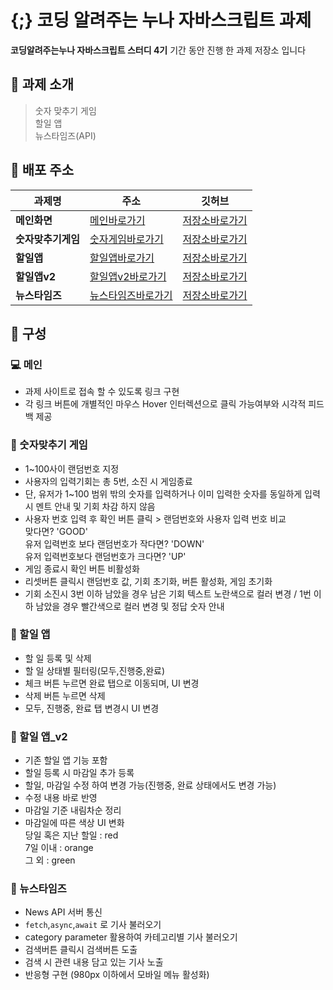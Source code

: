 # {;} 코딩 알려주는 누나 자바스크립트 과제

**코딩알려주는누나 자바스크립트 스터디 4기** 기간 동안 진행 한 과제 저장소 입니다
<br>

## 📍 과제 소개

> 숫자 맞추기 게임 <br>
> 할일 앱 <br>
> 뉴스타임즈(API) <br>

## 🔗 배포 주소

| 과제명             | 주소                                                              | 깃허브                                                                           |
| ------------------ | ----------------------------------------------------------------- | -------------------------------------------------------------------------------- |
| **메인화면**       | [메인바로가기](https://projectnoona.netlify.app/)                 | [저장소바로가기](https://github.com/YunheeAhn/noonaProject/blob/main/index.html) |
| **숫자맞추기게임** | [숫자게임바로가기](https://projectnoona.netlify.app/numbergame/)  | [저장소바로가기](https://github.com/YunheeAhn/noonaProject/tree/main/numberGame) |
| **할일앱**         | [할일앱바로가기](https://projectnoona.netlify.app/todoapp/)       | [저장소바로가기](https://github.com/YunheeAhn/noonaProject/tree/main/todoApp)    |
| **할일앱v2**       | [할일앱v2바로가기](https://projectnoona.netlify.app/todoapp_v2/)  | [저장소바로가기](https://github.com/YunheeAhn/noonaProject/tree/main/todoApp_v2) |
| **뉴스타임즈**     | [뉴스타임즈바로가기](https://projectnoona.netlify.app/newstimes/) | [저장소바로가기](https://github.com/YunheeAhn/noonaProject/tree/main/newsTimes)  |

## 📂 구성

### 💻 메인

- 과제 사이트로 접속 할 수 있도록 링크 구현
- 각 링크 버튼에 개별적인 마우스 Hover 인터렉션으로 클릭 가능여부와 시각적 피드백 제공

### 🎯 숫자맞추기 게임

- 1~100사이 랜덤번호 지정
- 사용자의 입력기회는 총 5번, 소진 시 게임종료
- 단, 유저가 1~100 범위 밖의 숫자를 입력하거나 이미 입력한 숫자를 동일하게 입력시 멘트 안내 및 기회 차감 하지 않음
- 사용자 번호 입력 후 확인 버튼 클릭 > 랜덤번호와 사용자 입력 번호 비교 <br>
  맞다면? 'GOOD' <br> 유저 입력번호 보다 랜덤번호가 작다면? 'DOWN' <br> 유저 입력번호보다 랜덤번호가 크다면? 'UP'
- 게임 종료시 확인 버튼 비활성화
- 리셋버튼 클릭시 랜덤번호 값, 기회 초기화, 버튼 활성화, 게임 초기화
- 기회 소진시 3번 이하 남았을 경우 남은 기회 텍스트 노란색으로 컬러 변경 / 1번 이하 남았을 경우 빨간색으로 컬러 변경 및 정답 숫자 안내

### 🎯 할일 앱

- 할 일 등록 및 삭제<br>
- 할 일 상태별 필터링(모두,진행중,완료)<br>
- 체크 버튼 누르면 완료 탭으로 이동되며, UI 변경<br>
- 삭제 버튼 누르면 삭제<br>
- 모두, 진행중, 완료 탭 변경시 UI 변경<br>

### 🎯 할일 앱\_v2

- 기존 할일 앱 기능 포함<br>
- 할일 등록 시 마감일 추가 등록<br>
- 할일, 마감일 수정 하여 변경 가능(진행중, 완료 상태에서도 변경 가능)<br>
- 수정 내용 바로 반영
- 마감일 기준 내림차순 정리<br>
- 마감일에 따른 색상 UI 변화 <br>당일 혹은 지난 할일 : red <br>7일 이내 : orange <br>그 외 : green <br>

### 🎯 뉴스타임즈

- News API 서버 통신
- `fetch`,`async`,`await` 로 기사 불러오기
- category parameter 활용하여 카테고리별 기사 불러오기
- 검색버튼 클릭시 검색버튼 도출
- 검색 시 관련 내용 담고 있는 기사 노출
- 반응형 구현 (980px 이하에서 모바일 메뉴 활성화)
